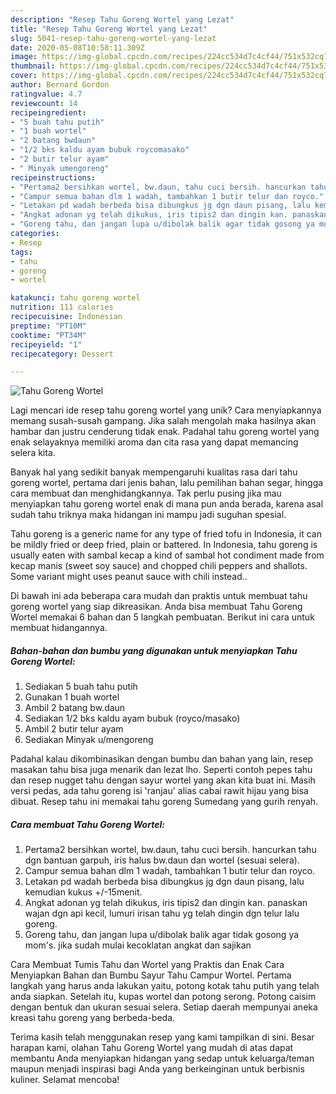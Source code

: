 ```yaml
---
description: "Resep Tahu Goreng Wortel yang Lezat"
title: "Resep Tahu Goreng Wortel yang Lezat"
slug: 5041-resep-tahu-goreng-wortel-yang-lezat
date: 2020-05-08T10:58:11.309Z
image: https://img-global.cpcdn.com/recipes/224cc534d7c4cf44/751x532cq70/tahu-goreng-wortel-foto-resep-utama.jpg
thumbnail: https://img-global.cpcdn.com/recipes/224cc534d7c4cf44/751x532cq70/tahu-goreng-wortel-foto-resep-utama.jpg
cover: https://img-global.cpcdn.com/recipes/224cc534d7c4cf44/751x532cq70/tahu-goreng-wortel-foto-resep-utama.jpg
author: Bernard Gordon
ratingvalue: 4.7
reviewcount: 14
recipeingredient:
- "5 buah tahu putih"
- "1 buah wortel"
- "2 batang bwdaun"
- "1/2 bks kaldu ayam bubuk roycomasako"
- "2 butir telur ayam"
- " Minyak umengoreng"
recipeinstructions:
- "Pertama2 bersihkan wortel, bw.daun, tahu cuci bersih. hancurkan tahu dgn bantuan garpuh, iris halus bw.daun dan wortel (sesuai selera)."
- "Campur semua bahan dlm 1 wadah, tambahkan 1 butir telur dan royco."
- "Letakan pd wadah berbeda bisa dibungkus jg dgn daun pisang, lalu kemudian kukus +/-15menit."
- "Angkat adonan yg telah dikukus, iris tipis2 dan dingin kan. panaskan wajan dgn api kecil, lumuri irisan tahu yg telah dingin dgn telur lalu goreng."
- "Goreng tahu, dan jangan lupa u/dibolak balik agar tidak gosong ya mom&#39;s. jika sudah mulai kecoklatan angkat dan sajikan"
categories:
- Resep
tags:
- tahu
- goreng
- wortel

katakunci: tahu goreng wortel 
nutrition: 111 calories
recipecuisine: Indonesian
preptime: "PT10M"
cooktime: "PT34M"
recipeyield: "1"
recipecategory: Dessert

---
```



![Tahu Goreng Wortel](https://img-global.cpcdn.com/recipes/224cc534d7c4cf44/751x532cq70/tahu-goreng-wortel-foto-resep-utama.jpg)

Lagi mencari ide resep tahu goreng wortel yang unik? Cara menyiapkannya memang susah-susah gampang. Jika salah mengolah maka hasilnya akan hambar dan justru cenderung tidak enak. Padahal tahu goreng wortel yang enak selayaknya memiliki aroma dan cita rasa yang dapat memancing selera kita.

Banyak hal yang sedikit banyak mempengaruhi kualitas rasa dari tahu goreng wortel, pertama dari jenis bahan, lalu pemilihan bahan segar, hingga cara membuat dan menghidangkannya. Tak perlu pusing jika mau menyiapkan tahu goreng wortel enak di mana pun anda berada, karena asal sudah tahu triknya maka hidangan ini mampu jadi suguhan spesial.

Tahu goreng is a generic name for any type of fried tofu in Indonesia, it can be mildly fried or deep fried, plain or battered. In Indonesia, tahu goreng is usually eaten with sambal kecap a kind of sambal hot condiment made from kecap manis (sweet soy sauce) and chopped chili peppers and shallots. Some variant might uses peanut sauce with chili instead..


Di bawah ini ada beberapa cara mudah dan praktis untuk membuat tahu goreng wortel yang siap dikreasikan. Anda bisa membuat Tahu Goreng Wortel memakai 6 bahan dan 5 langkah pembuatan. Berikut ini cara untuk membuat hidangannya.

<!--inarticleads1-->

##### Bahan-bahan dan bumbu yang digunakan untuk menyiapkan Tahu Goreng Wortel:

1. Sediakan 5 buah tahu putih
1. Gunakan 1 buah wortel
1. Ambil 2 batang bw.daun
1. Sediakan 1/2 bks kaldu ayam bubuk (royco/masako)
1. Ambil 2 butir telur ayam
1. Sediakan  Minyak u/mengoreng


Padahal kalau dikombinasikan dengan bumbu dan bahan yang lain, resep masakan tahu bisa juga menarik dan lezat lho. Seperti contoh pepes tahu dan resep nugget tahu dengan sayur wortel yang akan kita buat ini. Masih versi pedas, ada tahu goreng isi &#39;ranjau&#39; alias cabai rawit hijau yang bisa dibuat. Resep tahu ini memakai tahu goreng Sumedang yang gurih renyah. 

<!--inarticleads2-->

##### Cara membuat Tahu Goreng Wortel:

1. Pertama2 bersihkan wortel, bw.daun, tahu cuci bersih. hancurkan tahu dgn bantuan garpuh, iris halus bw.daun dan wortel (sesuai selera).
1. Campur semua bahan dlm 1 wadah, tambahkan 1 butir telur dan royco.
1. Letakan pd wadah berbeda bisa dibungkus jg dgn daun pisang, lalu kemudian kukus +/-15menit.
1. Angkat adonan yg telah dikukus, iris tipis2 dan dingin kan. panaskan wajan dgn api kecil, lumuri irisan tahu yg telah dingin dgn telur lalu goreng.
1. Goreng tahu, dan jangan lupa u/dibolak balik agar tidak gosong ya mom&#39;s. jika sudah mulai kecoklatan angkat dan sajikan


Cara Membuat Tumis Tahu dan Wortel yang Praktis dan Enak Cara Menyiapkan Bahan dan Bumbu Sayur Tahu Campur Wortel. Pertama langkah yang harus anda lakukan yaitu, potong kotak tahu putih yang telah anda siapkan. Setelah itu, kupas wortel dan potong serong. Potong caisim dengan bentuk dan ukuran sesuai selera. Setiap daerah mempunyai aneka kreasi tahu goreng yang berbeda-beda. 

Terima kasih telah menggunakan resep yang kami tampilkan di sini. Besar harapan kami, olahan Tahu Goreng Wortel yang mudah di atas dapat membantu Anda menyiapkan hidangan yang sedap untuk keluarga/teman maupun menjadi inspirasi bagi Anda yang berkeinginan untuk berbisnis kuliner. Selamat mencoba!
